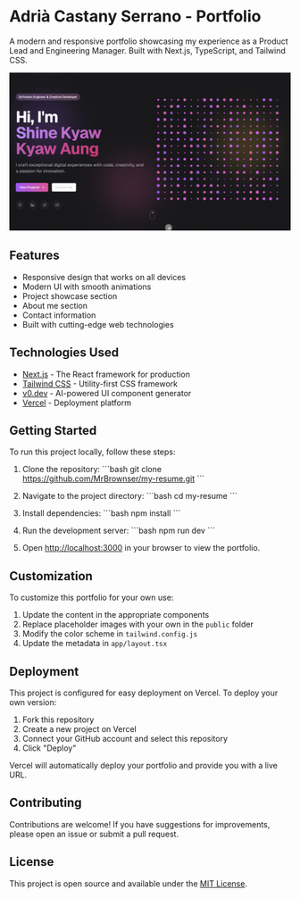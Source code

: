 # Adrià Castany Serrano - Portfolio

A modern and responsive portfolio showcasing my experience as a Product Lead and Engineering Manager. Built with Next.js, TypeScript, and Tailwind CSS.

![Portfolio Preview](./preview.png)

## Features

- Responsive design that works on all devices
- Modern UI with smooth animations
- Project showcase section
- About me section
- Contact information
- Built with cutting-edge web technologies

## Technologies Used

- [Next.js](https://nextjs.org/) - The React framework for production
- [Tailwind CSS](https://tailwindcss.com/) - Utility-first CSS framework
- [v0.dev](https://v0.dev) - AI-powered UI component generator
- [Vercel](https://vercel.com) - Deployment platform

## Getting Started

To run this project locally, follow these steps:

1. Clone the repository:
   \`\`\`bash
   git clone https://github.com/MrBrownser/my-resume.git
   \`\`\`

2. Navigate to the project directory:
   \`\`\`bash
   cd my-resume
   \`\`\`

3. Install dependencies:
   \`\`\`bash
   npm install
   \`\`\`

4. Run the development server:
   \`\`\`bash
   npm run dev
   \`\`\`

5. Open [http://localhost:3000](http://localhost:3000) in your browser to view the portfolio.

## Customization

To customize this portfolio for your own use:

1. Update the content in the appropriate components
2. Replace placeholder images with your own in the `public` folder
3. Modify the color scheme in `tailwind.config.js`
4. Update the metadata in `app/layout.tsx`

## Deployment

This project is configured for easy deployment on Vercel. To deploy your own version:

1. Fork this repository
2. Create a new project on Vercel
3. Connect your GitHub account and select this repository
4. Click "Deploy"

Vercel will automatically deploy your portfolio and provide you with a live URL.

## Contributing

Contributions are welcome! If you have suggestions for improvements, please open an issue or submit a pull request.

## License

This project is open source and available under the [MIT License](./LICENSE).
